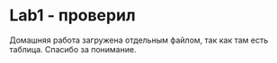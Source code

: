 # Lab1 - проверил
Домашняя работа загружена отдельным файлом, так как там есть таблица. Спасибо за понимание.
